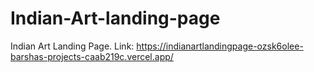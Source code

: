 # Indian-Art-landing-page
Indian Art Landing Page.
Link: https://indianartlandingpage-ozsk6olee-barshas-projects-caab219c.vercel.app/
